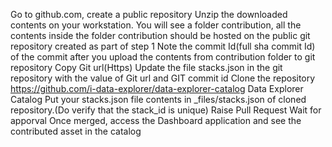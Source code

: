 Go to github.com, create a public repository
Unzip the downloaded contents on your workstation.
You will see a folder contribution, all the contents inside the folder contribution should be hosted on the public git repository created as part of step 1
Note the commit Id(full sha commit Id) of the commit after you upload the contents from contribution folder to git repository
Copy Git url(Https)
Update the file stacks.json in the git repository with the value of Git url and GIT commit id
Clone the repository https://github.com/i-data-explorer/data-explorer-catalog Data Explorer Catalog
Put your stacks.json file contents in _files/stacks.json of cloned repository.(Do verify that the stack_id is unique)
Raise Pull Request
Wait for apporval
Once merged, access the Dashboard application and see the contributed asset in the catalog
